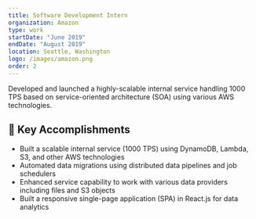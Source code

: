 ```yaml
---
title: Software Development Intern
organization: Amazon
type: work
startDate: "June 2019"
endDate: "August 2019"
location: Seattle, Washington
logo: /images/amazon.png
order: 2
---
```


Developed and launched a highly-scalable internal service handling 1000 TPS based on service-oriented architecture (SOA) using various AWS technologies.

## 🎯 Key Accomplishments

- Built a scalable internal service (1000 TPS) using DynamoDB, Lambda, S3, and other AWS technologies
- Automated data migrations using distributed data pipelines and job schedulers
- Enhanced service capability to work with various data providers including files and S3 objects
- Built a responsive single-page application (SPA) in React.js for data analytics
